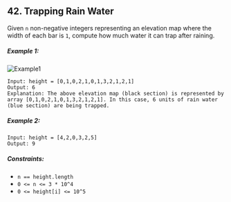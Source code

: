 ## 42. Trapping Rain Water

Given ```n``` non-negative integers representing an elevation map where the width of each bar is ```1```, compute how much water it can trap after raining.

##### Example 1:

![Example1](https://assets.leetcode.com/uploads/2018/10/22/rainwatertrap.png)

```
Input: height = [0,1,0,2,1,0,1,3,2,1,2,1]
Output: 6
Explanation: The above elevation map (black section) is represented by array [0,1,0,2,1,0,1,3,2,1,2,1]. In this case, 6 units of rain water (blue section) are being trapped.
```
##### Example 2:
```
Input: height = [4,2,0,3,2,5]
Output: 9
```

##### Constraints:

* ```n == height.length```
* ```0 <= n <= 3 * 10^4```
* ```0 <= height[i] <= 10^5```
